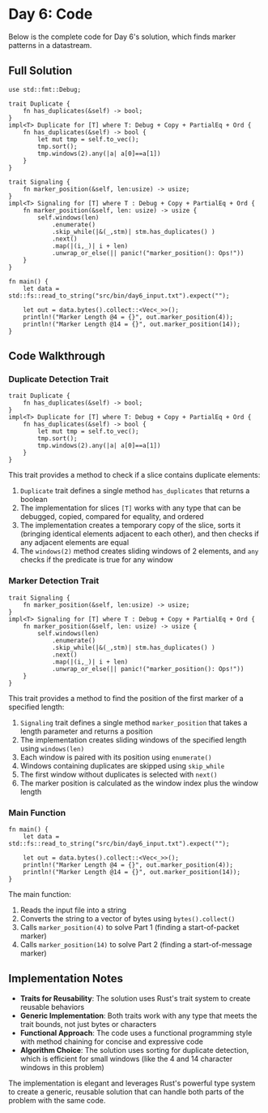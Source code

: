 # Day 6: Code

Below is the complete code for Day 6's solution, which finds marker patterns in a datastream.

## Full Solution

```advent2022/src/bin/day6.rs#L1-28
use std::fmt::Debug;

trait Duplicate {
    fn has_duplicates(&self) -> bool;
}
impl<T> Duplicate for [T] where T: Debug + Copy + PartialEq + Ord {
    fn has_duplicates(&self) -> bool {
        let mut tmp = self.to_vec();
        tmp.sort();
        tmp.windows(2).any(|a| a[0]==a[1])
    }
}

trait Signaling {
    fn marker_position(&self, len:usize) -> usize;
}
impl<T> Signaling for [T] where T : Debug + Copy + PartialEq + Ord {
    fn marker_position(&self, len: usize) -> usize {
        self.windows(len)
            .enumerate()
            .skip_while(|&(_,stm)| stm.has_duplicates() )
            .next()
            .map(|(i,_)| i + len)
            .unwrap_or_else(|| panic!("marker_position(): Ops!"))
    }
}

fn main() {
    let data = std::fs::read_to_string("src/bin/day6_input.txt").expect("");

    let out = data.bytes().collect::<Vec<_>>();
    println!("Marker Length @4 = {}", out.marker_position(4));
    println!("Marker Length @14 = {}", out.marker_position(14));
}
```

## Code Walkthrough

### Duplicate Detection Trait

```advent2022/src/bin/day6.rs#L3-11
trait Duplicate {
    fn has_duplicates(&self) -> bool;
}
impl<T> Duplicate for [T] where T: Debug + Copy + PartialEq + Ord {
    fn has_duplicates(&self) -> bool {
        let mut tmp = self.to_vec();
        tmp.sort();
        tmp.windows(2).any(|a| a[0]==a[1])
    }
}
```

This trait provides a method to check if a slice contains duplicate elements:

1. `Duplicate` trait defines a single method `has_duplicates` that returns a boolean
2. The implementation for slices `[T]` works with any type that can be debugged, copied, compared for equality, and ordered
3. The implementation creates a temporary copy of the slice, sorts it (bringing identical elements adjacent to each other), and then checks if any adjacent elements are equal
4. The `windows(2)` method creates sliding windows of 2 elements, and `any` checks if the predicate is true for any window

### Marker Detection Trait

```advent2022/src/bin/day6.rs#L13-23
trait Signaling {
    fn marker_position(&self, len:usize) -> usize;
}
impl<T> Signaling for [T] where T : Debug + Copy + PartialEq + Ord {
    fn marker_position(&self, len: usize) -> usize {
        self.windows(len)
            .enumerate()
            .skip_while(|&(_,stm)| stm.has_duplicates() )
            .next()
            .map(|(i,_)| i + len)
            .unwrap_or_else(|| panic!("marker_position(): Ops!"))
    }
}
```

This trait provides a method to find the position of the first marker of a specified length:

1. `Signaling` trait defines a single method `marker_position` that takes a length parameter and returns a position
2. The implementation creates sliding windows of the specified length using `windows(len)`
3. Each window is paired with its position using `enumerate()`
4. Windows containing duplicates are skipped using `skip_while`
5. The first window without duplicates is selected with `next()`
6. The marker position is calculated as the window index plus the window length

### Main Function

```advent2022/src/bin/day6.rs#L25-28
fn main() {
    let data = std::fs::read_to_string("src/bin/day6_input.txt").expect("");

    let out = data.bytes().collect::<Vec<_>>();
    println!("Marker Length @4 = {}", out.marker_position(4));
    println!("Marker Length @14 = {}", out.marker_position(14));
}
```

The main function:

1. Reads the input file into a string
2. Converts the string to a vector of bytes using `bytes().collect()`
3. Calls `marker_position(4)` to solve Part 1 (finding a start-of-packet marker)
4. Calls `marker_position(14)` to solve Part 2 (finding a start-of-message marker)

## Implementation Notes

- **Traits for Reusability**: The solution uses Rust's trait system to create reusable behaviors
- **Generic Implementation**: Both traits work with any type that meets the trait bounds, not just bytes or characters
- **Functional Approach**: The code uses a functional programming style with method chaining for concise and expressive code
- **Algorithm Choice**: The solution uses sorting for duplicate detection, which is efficient for small windows (like the 4 and 14 character windows in this problem)

The implementation is elegant and leverages Rust's powerful type system to create a generic, reusable solution that can handle both parts of the problem with the same code.